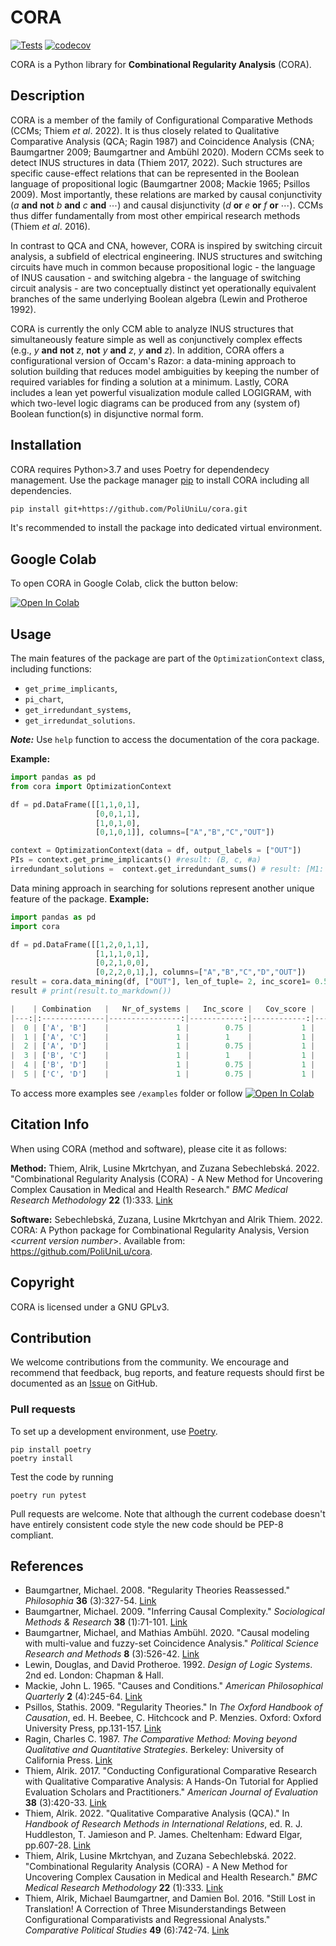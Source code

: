 # CORA
[![Tests](https://github.com/PoliUniLu/cora/workflows/Cora/badge.svg)](https://github.com/PoliUniLu/cora/actions?workflow=Cora)
[![codecov](https://codecov.io/github/PoliUniLu/cora/branch/master/graph/badge.svg?token=36V7QBSJI3)](https://codecov.io/github/PoliUniLu/cora)


CORA is a Python library for **Combinational Regularity Analysis** (CORA). 

## Description

CORA is a member of the family of Configurational Comparative Methods (CCMs; Thiem *et al*. 2022). It is thus closely related to Qualitative Comparative Analysis (QCA; Ragin 1987) and Coincidence Analysis (CNA; Baumgartner 2009; Baumgartner and Ambühl 2020). Modern CCMs seek to detect INUS structures in data (Thiem 2017, 2022). Such structures are specific cause-effect relations that can be represented in the Boolean language of propositional logic (Baumgartner 2008; Mackie 1965; Psillos 2009). Most importantly, these relations are marked by causal conjunctivity (*a* **and** **not** *b* **and** *c* **and** $\cdots$) and causal disjunctivity (*d* **or** *e* **or** *f* **or** $\cdots$). CCMs thus differ fundamentally from most other empirical research methods (Thiem *et al*. 2016).

In contrast to QCA and CNA, however, CORA is inspired by switching circuit analysis, a subfield of electrical engineering. INUS structures and switching circuits have much in common because propositional logic - the language of INUS causation - and switching algebra - the language of switching circuit analysis - are two conceptually distinct yet operationally equivalent branches of the same underlying Boolean algebra (Lewin and Protheroe 1992). 

CORA is currently the only CCM able to analyze INUS structures that simultaneously feature simple as well as conjunctively complex effects (e.g., *y* **and** **not** *z*, **not** *y* **and** *z*, *y* **and** *z*). In addition, CORA offers a configurational version of Occam's Razor: a data-mining approach to solution building that reduces model ambiguities by keeping the number of required variables for finding a solution at a minimum. Lastly, CORA includes a lean yet powerful visualization module called LOGIGRAM, with which two-level logic diagrams can be produced from any (system of) Boolean function(s) in disjunctive normal form.

## Installation

CORA requires Python>3.7 and uses Poetry for dependendecy management. Use the package manager [pip](https://pip.pypa.io/en/stable/) to install CORA including all dependencies.

```bash
pip install git+https://github.com/PoliUniLu/cora.git
```

It's recommended to install the package into dedicated virtual environment.

## Google Colab

To open CORA in Google Colab, click the button below:

[![Open In Colab](https://colab.research.google.com/assets/colab-badge.svg)](https://colab.research.google.com/gist/ZuzanaSebb/5bb6e29772dea02c0c562979f52fd27a/cora-1-0-6.ipynb?authuser=1)
## Usage
The main features of the package are part of the `OptimizationContext` class, including functions:
- `get_prime_implicants`,
- `pi_chart`,
- `get_irredundant_systems`,
- `get_irredundat_solutions`.

***Note:***
Use `help` function to access the documentation of the cora package.

**Example:**
```python
import pandas as pd
from cora import OptimizationContext

df = pd.DataFrame([[1,1,0,1],
                   [0,0,1,1],
                   [1,0,1,0],
                   [0,1,0,1]], columns=["A","B","C","OUT"])

context = OptimizationContext(data = df, output_labels = ["OUT"])
PIs = context.get_prime_implicants() #result: (B, c, #a)
irredundant_solutions =  context.get_irredundant_sums() # result: [M1: #a + B, M2: #a + c]
```
Data mining approach in searching for solutions represent another unique feature of the package.
**Example:**
```python
import pandas as pd
import cora

df = pd.DataFrame([[1,2,0,1,1],
                   [1,1,1,0,1],
                   [0,2,1,0,0],
                   [0,2,2,0,1],], columns=["A","B","C","D","OUT"])
result = cora.data_mining(df, ["OUT"], len_of_tuple= 2, inc_score1= 0.5, n_cut =1 )
result # print(result.to_markdown())

|    | Combination   |   Nr_of_systems |   Inc_score |   Cov_score |   Score |
|---:|:--------------|----------------:|------------:|------------:|--------:|
|  0 | ['A', 'B']    |               1 |        0.75 |           1 |    0.75 |
|  1 | ['A', 'C']    |               1 |        1    |           1 |    1    |
|  2 | ['A', 'D']    |               1 |        0.75 |           1 |    0.75 |
|  3 | ['B', 'C']    |               1 |        1    |           1 |    1    |
|  4 | ['B', 'D']    |               1 |        0.75 |           1 |    0.75 |
|  5 | ['C', 'D']    |               1 |        0.75 |           1 |    0.75 |

```
To access more examples see `/examples` folder or follow [![Open In Colab](https://colab.research.google.com/assets/colab-badge.svg)](https://colab.research.google.com/github/PoliUniLu/cora/blob/master/examples/cora_examples_notebook.ipynb)



## Citation Info

When using CORA (method and software), please cite it as follows:

**Method:**
Thiem, Alrik, Lusine Mkrtchyan, and Zuzana Sebechlebská. 2022. "Combinational Regularity Analysis (CORA) - A New Method for Uncovering Complex Causation in Medical and Health Research." *BMC Medical Research Methodology*  **22** (1):333. [Link](http://dx.doi.org/10.1186/s12874-022-01800-9)

**Software:**
Sebechlebská, Zuzana, Lusine Mkrtchyan and Alrik Thiem. 2022. CORA: A Python package for Combinational Regularity Analysis, Version <*current version number*>. Available from: https://github.com/PoliUniLu/cora.


## Copyright

CORA is licensed under a GNU GPLv3. 

## Contribution 

We welcome contributions from the community.
We encourage and recommend that feedback, bug reports, and feature requests should first be documented as an [Issue](https://github.com/PoliUniLu/cora/issues) on GitHub.

### Pull requests
To set up a development environment, use [Poetry](https://python-poetry.org/).
```console
pip install poetry
poetry install
```
Test the code by running
```console
poetry run pytest
```
Pull requests are welcome. Note that although the current codebase doesn't have entirely 
consistent code style the new code should be PEP-8 compliant.

## References

* Baumgartner, Michael. 2008. "Regularity Theories Reassessed." *Philosophia* **36** (3):327-54. [Link](http://dx.doi.org/10.1007/s11406-007-9114-4)
* Baumgartner, Michael. 2009. "Inferring Causal Complexity." *Sociological Methods & Research* **38** (1):71-101. [Link](https://doi.org/10.1177/0049124109339)
* Baumgartner, Michael, and Mathias Ambühl. 2020. "Causal modeling with multi-value and fuzzy-set Coincidence Analysis." *Political Science Research and Methods* **8** (3):526-42. [Link](https://doi.org/10.1017/psrm.2018.45)
* Lewin, Douglas, and David Protheroe. 1992. *Design of Logic Systems*. 2nd ed. London: Chapman & Hall.
* Mackie, John L. 1965. "Causes and Conditions." *American Philosophical Quarterly* **2** (4):245-64. [Link](https://www.jstor.org/stable/20009173)
* Psillos, Stathis. 2009. "Regularity Theories." In *The Oxford Handbook of Causation*, ed. H. Beebee, C. Hitchcock and P. Menzies. Oxford: Oxford University Press, pp.131-157. [Link](https://doi.org/10.1093/oxfordhb/9780199279739.003.0008)
* Ragin, Charles C. 1987. *The Comparative Method: Moving beyond Qualitative and Quantitative Strategies*. Berkeley: University of California Press. [Link](https://www.jstor.org/stable/10.1525/j.ctt1pnx57)
* Thiem, Alrik. 2017. "Conducting Configurational Comparative Research with Qualitative Comparative Analysis: A Hands-On Tutorial for Applied Evaluation Scholars and Practitioners." *American Journal of Evaluation* **38** (3):420-33. [Link](https://doi.org/10.1177/109821401667)
* Thiem, Alrik. 2022. "Qualitative Comparative Analysis (QCA)." In *Handbook of Research Methods in International Relations*, ed. R. J. Huddleston, T. Jamieson and P. James. Cheltenham: Edward Elgar, pp.607-28. [Link](https://doi.org/10.4337/9781839101014.00044)
* Thiem, Alrik, Lusine Mkrtchyan, and Zuzana Sebechlebská. 2022. "Combinational Regularity Analysis (CORA) - A New Method for Uncovering Complex Causation in Medical and Health Research." *BMC Medical Research Methodology*  **22** (1):333. [Link](http://dx.doi.org/10.1186/s12874-022-01800-9)
* Thiem, Alrik, Michael Baumgartner, and Damien Bol. 2016. "Still Lost in Translation! A Correction of Three Misunderstandings Between Configurational Comparativists and Regressional Analysts." *Comparative Political Studies* **49** (6):742-74. [Link](https://doi.org/10.1177/00104140145658)
